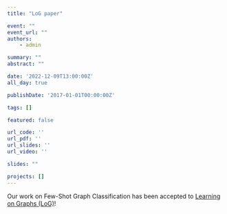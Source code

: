 ```yaml
---
title: "LoG paper"

event: ""
event_url: ""
authors:
    - admin

summary: ""
abstract: ""

date: '2022-12-09T13:00:00Z'
all_day: true

publishDate: '2017-01-01T00:00:00Z'

tags: []

featured: false

url_code: ''
url_pdf: ''
url_slides: ''
url_video: ''

slides: ""

projects: []
---
```

Our work on Few-Shot Graph Classification has been accepted to [Learning on Graphs (LoG)](https://logconference.org/)!